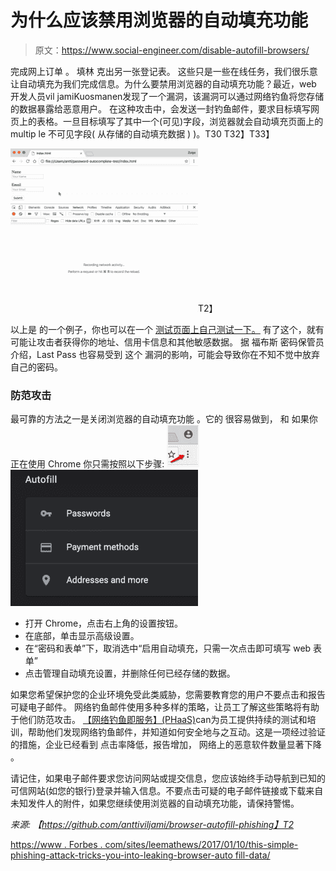 # 为什么应该禁用浏览器的自动填充功能

> 原文：<https://www.social-engineer.com/disable-autofill-browsers/>

完成网上订单 。 填林 克出另一张登记表。 这些只是一些在线任务，我们很乐意让自动填充为我们完成信息。为什么要禁用浏览器的自动填充功能？最近，web 开发人员vil jamiKuosmanen发现了一个漏洞，该漏洞可以通过网络钓鱼将您存储的数据暴露给恶意用户。 在这种攻击中，会发送一封钓鱼邮件，要求目标填写网页上的表格。一旦目标填写了其中一个(可见)字段，浏览器就会自动填充页面上的 multip le 不可见字段( 从存储的自动填充数据 ) )。T30
T32】T33】

![Why You Should Disable Autofill on Your Browsers](img/2eb481f2c43989b150ac927c3fb39c3e.png "Why You Should Disable Autofill on Your Browsers")T2】

以上是 的一个例子，你也可以在一个 [测试页面上自己测试一下。](https://anttiviljami.github.io/browser-autofill-phishing/) 有了这个，就有可能让攻击者获得你的地址、信用卡信息和其他敏感数据。 据 福布斯 密码保管员介绍，Last Pass 也容易受到 这个 漏洞的影响，可能会导致你在不知不觉中放弃自己的密码。

### 防范攻击

最可靠的方法之一是关闭浏览器的自动填充功能 。它的 很容易做到， 和 如果你正在使用 Chrome 你只需按照以下步骤: ![screen-shot-2017-01-26-at-9-41-25-am](img/cd7676436bf1f885fbfbd626055c17f6.png) ![](img/33752278b3224748c53c9231c4b52c3f.png)

*   打开 Chrome，点击右上角的设置按钮。
*   在底部，单击显示高级设置。
*   在“密码和表单”下，取消选中“启用自动填充，只需一次点击即可填写 web 表单”
*   点击管理自动填充设置，并删除任何已经存储的数据。

如果您希望保护您的企业环境免受此类威胁，您需要教育您的用户不要点击和报告可疑电子邮件。 网络钓鱼邮件使用多种多样的策略，让员工了解这些策略将有助于他们防范攻击。 [【网络钓鱼即服务】(PHaaS)](https://www.social-engineer.com/services/phishing-as-a-service-phaas/)can为员工提供持续的测试和培训，帮助他们发现网络钓鱼邮件，并知道如何安全地与之互动。这是一项经过验证的措施，企业已经看到 点击率降低，报告增加， 网络上的恶意软件数量显著下降 。

请记住，如果电子邮件要求您访问网站或提交信息，您应该始终手动导航到已知的可信网站(如您的银行)登录并输入信息。不要点击可疑的电子邮件链接或下载来自未知发件人的附件，如果您继续使用浏览器的自动填充功能，请保持警惕。

*来源:
【https://github.com/anttiviljami/browser-autofill-phishing】T2*

[https://www . Forbes . com/sites/leemathews/2017/01/10/this-simple-phishing-attack-tricks-you-into-leaking-browser-auto fill-data/](https://www.forbes.com/sites/leemathews/2017/01/10/this-simple-phishing-attack-tricks-you-into-leaking-browser-autofill-data/)